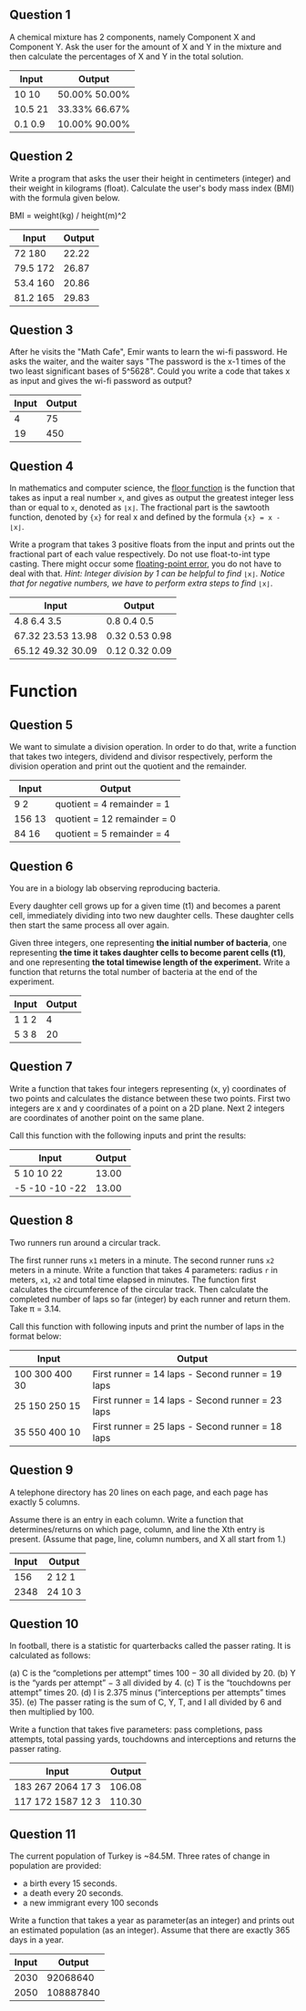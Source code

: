 ## Question 1

A chemical mixture has 2 components, namely Component X and Component Y. Ask the user for the amount of X and Y in the mixture and then calculate the percentages of X and Y in the total solution.

| Input   | Output        |
| ------- | ------------- |
| 10 10   | 50.00% 50.00% |
| 10.5 21 | 33.33% 66.67% |
| 0.1 0.9 | 10.00% 90.00% |

## Question 2

Write a program that asks the user their height in centimeters (integer) and their weight in kilograms (float). Calculate the user's body mass index (BMI) with the formula given below.

BMI = weight(kg) / height(m)^2

| Input    | Output |
| -------- | ------ |
| 72 180   | 22.22  |
| 79.5 172 | 26.87  |
| 53.4 160 | 20.86  |
| 81.2 165 | 29.83  |

## Question 3

After he visits the "Math Cafe", Emir wants to learn the wi-fi password. He asks the waiter, and the waiter says "The password is the x-1 times of the two least significant bases of 5^5628". Could you write a code that takes x as input and gives the wi-fi password as output?

| Input | Output |
| ----- | ------ |
| 4     | 75     |
| 19    | 450    |

## Question 4

In mathematics and computer science, the [floor function](https://en.wikipedia.org/wiki/Floor_and_ceiling_functions) is the function that takes as input a real number `x`, and gives as output the greatest integer less than or equal to `x`, denoted as `⌊x⌋`. The fractional part is the sawtooth function, denoted by `{x}` for real x and defined by the formula `{x} = x - ⌊x⌋`. 

Write a program that takes 3 positive floats from the input and prints out the fractional part of each value respectively. Do not use float-to-int type casting. There might occur some [floating-point error](https://www.geeksforgeeks.org/floating-point-error-in-python/), you do not have to deal with that.
*Hint: Integer division by 1 can be helpful to find* `⌊x⌋`*. Notice that for negative numbers, we have to perform extra steps to find* `⌊x⌋`.

| Input             | Output         |
| ----------------- | -------------- |
| 4.8 6.4 3.5       | 0.8 0.4 0.5    |
| 67.32 23.53 13.98 | 0.32 0.53 0.98 |
| 65.12 49.32 30.09 | 0.12 0.32 0.09 |

# Function

## Question 5

We want to simulate a division operation. In order to do that, write a function that takes two integers, dividend and divisor respectively, perform the division operation and print out the quotient and the remainder.

| Input  | Output                      |
| ------ | --------------------------- |
| 9 2    | quotient = 4 remainder = 1  |
| 156 13 | quotient = 12 remainder = 0 |
| 84 16  | quotient = 5 remainder = 4  |

## Question 6

You are in a biology lab observing reproducing bacteria.

Every daughter cell grows up for a given time (t1) and becomes a parent cell, immediately dividing into two new daughter cells. These daughter cells then start the same process all over again.

Given three integers, one representing **the initial number of bacteria**, one representing **the time it takes daughter cells to become parent cells (t1)**, and one representing **the total timewise length of the experiment.** Write a function that returns the total number of bacteria at the end of the experiment.

| Input | Output |
| ----- | ------ |
| 1 1 2 | 4      |
| 5 3 8 | 20     |

## Question 7

Write a function that takes four integers representing (x, y) coordinates of two points and calculates the distance between these two points. First two integers are x and y coordinates of a point on a 2D plane. Next 2 integers are coordinates of another point on the same plane.

Call this function with the following inputs and print the results:

| Input          | Output |
| -------------- | ------ |
| 5 10 10 22     | 13.00  |
| -5 -10 -10 -22 | 13.00  |

## Question 8

Two runners run around a circular track. 

The first runner runs `x1` meters in a minute. The second runner runs `x2` meters in a minute. Write a function that takes 4 parameters: radius `r` in meters, `x1`, `x2` and total time elapsed in minutes. The function first calculates the circumference of the circular track. Then calculate the completed number of laps so far (integer) by each runner and return them. Take π = 3.14.

Call this function with following inputs and print the number of laps in the format below:

| Input          | Output                                           |
| -------------- | ------------------------------------------------ |
| 100 300 400 30 | First runner = 14 laps - Second runner = 19 laps |
| 25 150 250 15  | First runner = 14 laps - Second runner = 23 laps |
| 35 550 400 10  | First runner = 25 laps - Second runner = 18 laps |

## Question 9

A telephone directory has 20 lines on each page, and each page has exactly 5 columns.

Assume there is an entry in each column. Write a function that determines/returns on which page, column, and line the Xth entry is present. (Assume that page, line, column numbers, and X all start from 1.)

| Input | Output  |
| ----- | ------- |
| 156   | 2 12 1  |
| 2348  | 24 10 3 |

## Question 10

In football, there is a statistic for quarterbacks called the passer rating. It is calculated as follows:

(a) C is the “completions per attempt” times 100 − 30 all divided by 20.
(b) Y is the “yards per attempt” − 3 all divided by 4.
(c) T is the “touchdowns per attempt” times 20.
(d) I is 2.375 minus (“interceptions per attempts” times 35).
(e) The passer rating is the sum of C, Y, T, and I all divided by 6 and then multiplied
by 100.

Write a function that takes five parameters: pass completions, pass attempts, total passing yards, touchdowns  and interceptions and returns the passer rating.

| Input             | Output |
| ----------------- | ------ |
| 183 267 2064 17 3 | 106.08 |
| 117 172 1587 12 3 | 110.30 |

## Question 11

The current population of Turkey is ~84.5M.
Three rates of change in population are provided:

* a birth every 15 seconds.
* a death every 20 seconds.
* a new immigrant every 100 seconds

Write a function that takes a year as parameter(as an integer) and prints out an estimated population (as an integer). Assume that there are exactly 365 days in a year.

| Input | Output    |
| ----- | --------- |
| 2030  | 92068640  |
| 2050  | 108887840 |
